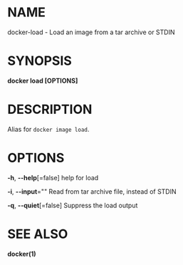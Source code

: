 # NAME

docker-load - Load an image from a tar archive or STDIN

# SYNOPSIS

**docker load \[OPTIONS\]**

# DESCRIPTION

Alias for `docker image load`.

# OPTIONS

**-h**, **--help**\[=false\] help for load

**-i**, **--input**="" Read from tar archive file, instead of STDIN

**-q**, **--quiet**\[=false\] Suppress the load output

# SEE ALSO

**docker(1)**
